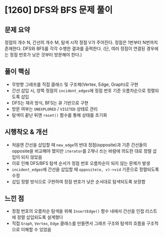 # [1260] DFS와 BFS 문제 풀이

## 문제 요약
정점의 개수 N, 간선의 개수 M, 탐색 시작 정점 V가 주어진다.
정점은 1번부터 N번까지 존재한다.
DFS와 BFS를 각각 수행한 결과를 출력한다.
(단, 여러 정점이 연결된 경우에는 정점 번호가 낮은 것부터 방문해야 한다.)

## 풀이 핵심
- 무방향 그래프를 직접 클래스 및 구조체(Vertex, Edge, Graph)로 구현
- 간선 삽입 시, 양쪽 정점의 `incident_edges`에 정점 번호 기준 오름차순으로 정렬되도록 삽입
- DFS는 재귀 방식, BFS는 큐 기반으로 구현
- 방문 여부는 `UNEXPLORED` / `VISITED` 상태로 관리
- 탐색이 끝난 뒤엔 `reset()` 함수를 통해 상태를 초기화

## 시행착오 & 개선
- 처음엔 간선을 삽입할 때 `new_edge`의 반대 정점(opposite)과 기존 간선들의 opposite을 비교해야 했지만
  `iterator`를 2개나 쓰는 바람에 의도한 대로 정렬 삽입이 되지 않았음
- 이로 인해 DFS/BFS 탐색 순서가 정점 번호 오름차순이 되지 않는 문제가 발생
- `incident_edges`에 간선을 삽입할 때 `opposite(e, v)->vid` 기준으로 정렬되도록 수정
- 삽입 정렬 방식으로 구현하여 정점 번호가 낮은 순서대로 탐색되도록 보장함

## 느낀 점
- 정점 번호의 오름차순 탐색을 위해 `InsertEdge()` 함수 내에서 간선을 인접 리스트에 정렬 삽입되도록 설계했다
- 직접 `Graph`, `Vertex`, `Edge` 클래스를 만들면서 그래프 구조와 탐색의 흐름을 구조적으로 이해할 수 있었음
